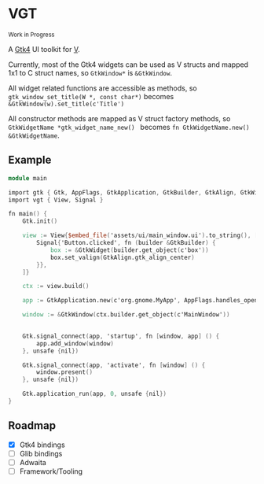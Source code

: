 # VGT

<small>Work in Progress</small>

A [Gtk4]() UI toolkit for [V](https://vlang.io).

Currently, most of the Gtk4 widgets can be used as V structs and mapped 1x1 to C struct names, so `GtkWindow*` is `&GtkWindow`.

All widget related functions are accessible as methods, so `gtk_window_set_title(W *, const char*)` becomes `&GtkWindow(w).set_title(c'Title')`

All constructor methods are mapped as V struct factory methods, so `GtkWidgetName *gtk_widget_name_new() ` becomes `fn GtkWidgetName.new() &GtkWidgetName`.

## Example

```v
module main

import gtk { Gtk, AppFlags, GtkApplication, GtkBuilder, GtkAlign, GtkWidget, GtkWindow }
import vgt { View, Signal }

fn main() {
	Gtk.init()

	view := View{$embed_file('assets/ui/main_window.ui').to_string(), [
		Signal{'Button.clicked', fn (builder &GtkBuilder) {
			box := &GtkWidget(builder.get_object(c'box'))
			box.set_valign(GtkAlign.gtk_align_center)
		}},
	]}

	ctx := view.build()

	app := GtkApplication.new(c'org.gnome.MyApp', AppFlags.handles_open)

	window := &GtkWindow(ctx.builder.get_object(c'MainWindow'))
	

	Gtk.signal_connect(app, 'startup', fn [window, app] () {
		app.add_window(window)
	}, unsafe {nil})

	Gtk.signal_connect(app, 'activate', fn [window] () {
		window.present()
	}, unsafe {nil})

	Gtk.application_run(app, 0, unsafe {nil})
}
```

## Roadmap

- [x] Gtk4 bindings
- [ ] Glib bindings
- [ ] Adwaita
- [ ] Framework/Tooling